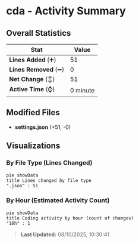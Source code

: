 # cda - Activity Summary 

## Overall Statistics

| Stat                   | Value                                                             |
| ---------------------- | ----------------------------------------------------------------- |
| **Lines Added** (➕)   | 51                                          |
| **Lines Removed** (➖) | 0                                        |
| **Net Change** (↕)    | 51                |
| **Active Time** (⌚)   | 0 minute |


## Modified Files
- **settings.json** (+51, -0)

## Visualizations

### By File Type (Lines Changed)

```mermaid
pie showData
title Lines changed by file type
".json" : 51
```

### By Hour (Estimated Activity Count)

```mermaid
pie showData
title Coding activity by hour (count of changes)
"10h" : 1
```


> **Last Updated:** 08/10/2025, 10:30:41